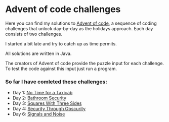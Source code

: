 # Advent of code challenges

Here you can find my solutions to [Advent of code](http://adventofcode.com/2016), a sequence of coding challenges that unlock day-by-day as the holidays approach. Each day consists of two challenges.

I started a bit late and try to catch up as time permits.

All solutions are written in Java.

The creators of Advent of code provide the puzzle input for each challenge. To test the code against this input just run a program.

### So far I have comleted these challenges:

- Day 1: [No Time for a Taxicab](http://adventofcode.com/2016/day/1)
- Day 2: [Bathroom Security](http://adventofcode.com/2016/day/2)
- Day 3: [Squares With Three Sides](http://adventofcode.com/2016/day/3)
- Day 4: [Security Through Obscurity](http://adventofcode.com/2016/day/4)
- Day 6: [Signals and Noise](http://adventofcode.com/2016/day/6)